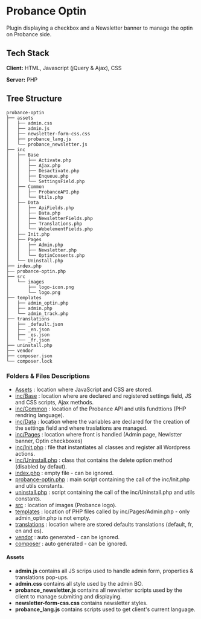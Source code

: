 
# Probance Optin

Plugin displaying a checkbox and a Newsletter banner to manage the optin on Probance side.

## Tech Stack

**Client:** HTML, Javascript (jQuery & Ajax), CSS

**Server:** PHP


## Tree Structure

```
probance-optin
├── assets
│   ├── admin.css
│   ├── admin.js
│   ├── newsletter-form-css.css
│   ├── probance_lang.js
│   └── probance_newsletter.js
├── inc
│   ├── Base
│   │   ├── Activate.php
│   │   ├── Ajax.php
│   │   ├── Desactivate.php
│   │   ├── Enqueue.php
│   │   └── SettingsField.php
│   ├── Common
│   │   ├── ProbanceAPI.php
│   │   └── Utils.php
│   ├── Data
│   │   ├── ApiFields.php
│   │   ├── Data.php
│   │   ├── NewsletterFields.php
│   │   ├── Translations.php
│   │   └── WebelementFields.php
│   ├── Init.php
│   ├── Pages
│   │   ├── Admin.php
│   │   ├── Newsletter.php
│   │   └── OptinConsents.php
│   └── Uninstall.php
├── index.php
├── probance-optin.php
├── src
│   └── images
│       ├── logo-icon.png
│       └── logo.png
├── templates
│   ├── admin_optin.php
│   ├── admin.php
│   └── admin_track.php
├── translations
│   ├── _default.json
│   ├── _en.json
│   ├── _es.json
│   └── _fr.json
├── uninstall.php
├── vendor
├── composer.json
└── composer.lock
```

### Folders & Files Descriptions

- [Assets](https://linktodocumentation) : location where JavaScript and CSS are stored.
- [inc/Base](https://linktodocumentation) : location where are declared and registered settings field, JS and CSS scripts, Ajax methods.
- [inc/Common](https://linktodocumentation) : location of the Probance API and utils fundttions (PHP rendring language).
- [inc/Data](https://linktodocumentation) : location where the variables are declared for the creation of the settings field and where traslations are managed.
- [inc/Pages](https://linktodocumentation) : location where front is handled (Admin page, Newlstter banner, Optin checkboxes)
- [inc/Init.php](https://linktodocumentation) : file that instantiates all classes and register all Wordpress actions. 
- [inc/Uninstall.php](https://linktodocumentation) : class that contains the delete option method (disabled by defaut). 
- [index.php](https://linktodocumentation) : empty file - can be ignored.
- [probance-optin.php](https://linktodocumentation) : main script containing the call of the inc/Init.php and utils constants.
- [uninstall.php](https://linktodocumentation) : script containing the call of the inc/Uninstall.php and utils constants.
- [src](https://linktodocumentation) : location of images (Probance logo).
- [templates](https://linktodocumentation) : location of PHP files called by inc/Pages/Admin.php - only admin_optin.php is not empty.
- [translations](https://linktodocumentation) : location where are stored defaults translations (default, fr, en and es).
- [vendor](https://linktodocumentation) : auto generated - can be ignored.
- [composer](https://linktodocumentation) : auto generated - can be ignored.

#### Assets

- **admin.js** contains all JS scrips used to handle admin form, properties & translations pop-ups.
- **admin.css** contains all style used by the admin BO.
- **probance_newsletter.js** contains all newsletter scripts used by the client to manage submiting and displaying.
- **newsletter-form-css.css** contains newsletter styles.
- **probance_lang.js** contains scripts used to get client's current language.




